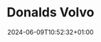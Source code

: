 ---
date: 2024-06-09T10:52:32+01:00
title: Donalds Volvo
latitude: 52.034260803058906
longitude: 1.2012492975887967
url: https://foursquare.com/v/5bd33792a35dce002c0b98d1
categories:
 - checkin
---